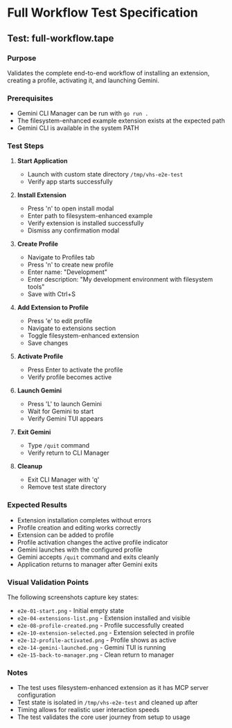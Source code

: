 # Full Workflow Test Specification

## Test: full-workflow.tape

### Purpose
Validates the complete end-to-end workflow of installing an extension, creating a profile, activating it, and launching Gemini.

### Prerequisites
- Gemini CLI Manager can be run with `go run .`
- The filesystem-enhanced example extension exists at the expected path
- Gemini CLI is available in the system PATH

### Test Steps

1. **Start Application**
   - Launch with custom state directory `/tmp/vhs-e2e-test`
   - Verify app starts successfully

2. **Install Extension**
   - Press 'n' to open install modal
   - Enter path to filesystem-enhanced example
   - Verify extension is installed successfully
   - Dismiss any confirmation modal

3. **Create Profile**
   - Navigate to Profiles tab
   - Press 'n' to create new profile
   - Enter name: "Development"
   - Enter description: "My development environment with filesystem tools"
   - Save with Ctrl+S

4. **Add Extension to Profile**
   - Press 'e' to edit profile
   - Navigate to extensions section
   - Toggle filesystem-enhanced extension
   - Save changes

5. **Activate Profile**
   - Press Enter to activate the profile
   - Verify profile becomes active

6. **Launch Gemini**
   - Press 'L' to launch Gemini
   - Wait for Gemini to start
   - Verify Gemini TUI appears

7. **Exit Gemini**
   - Type `/quit` command
   - Verify return to CLI Manager

8. **Cleanup**
   - Exit CLI Manager with 'q'
   - Remove test state directory

### Expected Results

- Extension installation completes without errors
- Profile creation and editing works correctly
- Extension can be added to profile
- Profile activation changes the active profile indicator
- Gemini launches with the configured profile
- Gemini accepts `/quit` command and exits cleanly
- Application returns to manager after Gemini exits

### Visual Validation Points

The following screenshots capture key states:
- `e2e-01-start.png` - Initial empty state
- `e2e-04-extensions-list.png` - Extension installed and visible
- `e2e-08-profile-created.png` - Profile successfully created
- `e2e-10-extension-selected.png` - Extension selected in profile
- `e2e-12-profile-activated.png` - Profile shows as active
- `e2e-14-gemini-launched.png` - Gemini TUI is running
- `e2e-15-back-to-manager.png` - Clean return to manager

### Notes

- The test uses filesystem-enhanced extension as it has MCP server configuration
- Test state is isolated in `/tmp/vhs-e2e-test` and cleaned up after
- Timing allows for realistic user interaction speeds
- The test validates the core user journey from setup to usage